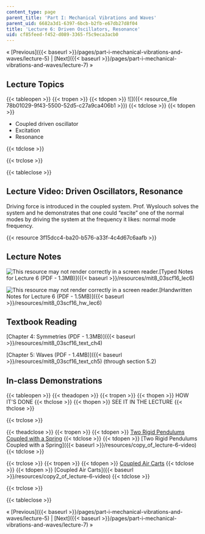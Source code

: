 ```yaml
---
content_type: page
parent_title: 'Part I: Mechanical Vibrations and Waves'
parent_uid: 6682a3d1-6397-6bcb-b2fb-e67db27d8f04
title: 'Lecture 6: Driven Oscillators, Resonance'
uid: cf85feed-f452-d089-3365-f5c9eca3acb0
---
```


« [Previous]({{< baseurl >}}/pages/part-i-mechanical-vibrations-and-waves/lecture-5) | [Next]({{< baseurl >}}/pages/part-i-mechanical-vibrations-and-waves/lecture-7) »

Lecture Topics
--------------

{{< tableopen >}}
{{< tropen >}}
{{< tdopen >}}
![]({{< resource_file 78b01029-9f43-5500-52d5-c27a9ca406b1 >}})
{{< tdclose >}}
{{< tdopen >}}


*   Coupled driven oscillator
*   Excitation
*   Resonance


{{< tdclose >}}

{{< trclose >}}

{{< tableclose >}}

Lecture Video: Driven Oscillators, Resonance
--------------------------------------------

Driving force is introduced in the coupled system. Prof. Wyslouch solves the system and he demonstrates that one could “excite” one of the normal modes by driving the system at the frequency it likes: normal mode frequency.

{{< resource 3f15dcc4-ba20-b576-a33f-4c4d67c6aafb >}}

Lecture Notes
-------------

![This resource may not render correctly in a screen reader.](/images/inacessible.gif)[Typed Notes for Lecture 6 (PDF - 1.3MB)]({{< baseurl >}}/resources/mit8_03scf16_lec6)

![This resource may not render correctly in a screen reader.](/images/inacessible.gif)[Handwritten Notes for Lecture 6 (PDF - 1.5MB)]({{< baseurl >}}/resources/mit8_03scf16_hw_lec6)

Textbook Reading
----------------

[Chapter 4: Symmetries (PDF - 1.3MB)]({{< baseurl >}}/resources/mit8_03scf16_text_ch4) 

[Chapter 5: Waves (PDF - 1.4MB)]({{< baseurl >}}/resources/mit8_03scf16_text_ch5) (through section 5.2) 

In-class Demonstrations
-----------------------

{{< tableopen >}}
{{< theadopen >}}
{{< tropen >}}
{{< thopen >}}
HOW IT'S DONE
{{< thclose >}}
{{< thopen >}}
SEE IT IN THE LECTURE
{{< thclose >}}

{{< trclose >}}

{{< theadclose >}}
{{< tropen >}}
{{< tdopen >}}
[Two Rigid Pendulums Coupled with a Spring](http://tsgphysics.mit.edu/front/?page=demo.php&letnum=C%2019&show=0)
{{< tdclose >}}
{{< tdopen >}}
[Two Rigid Pendulums Coupled with a Spring]({{< baseurl >}}/resources/copy_of_lecture-6-video)
{{< tdclose >}}

{{< trclose >}}
{{< tropen >}}
{{< tdopen >}}
[Coupled Air Carts](http://tsgphysics.mit.edu/front/?page=demo.php&letnum=C%2020&show=0)
{{< tdclose >}}
{{< tdopen >}}
[Coupled Air Carts]({{< baseurl >}}/resources/copy2_of_lecture-6-video)
{{< tdclose >}}

{{< trclose >}}

{{< tableclose >}}

« [Previous]({{< baseurl >}}/pages/part-i-mechanical-vibrations-and-waves/lecture-5) | [Next]({{< baseurl >}}/pages/part-i-mechanical-vibrations-and-waves/lecture-7) »